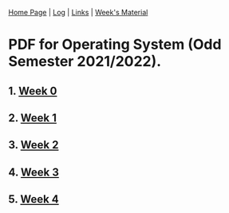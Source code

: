 [Home Page](.) | [Log](TXT/mylog.txt) | [Links](links.md) | [Week's Material](weeks.md)

# PDF for Operating System (Odd Semester 2021/2022).


## 1. [Week 0](https://os.vlsm.org/Slides/os00.pdf)
## 2. [Week 1](https://os.vlsm.org/Slides/os01.pdf)
## 3. [Week 2](https://os.vlsm.org/Slides/os02.pdf)
## 4. [Week 3](https://os.vlsm.org/Slides/os03.pdf)
## 5. [Week 4](https://os.vlsm.org/Slides/os04.pdf)

